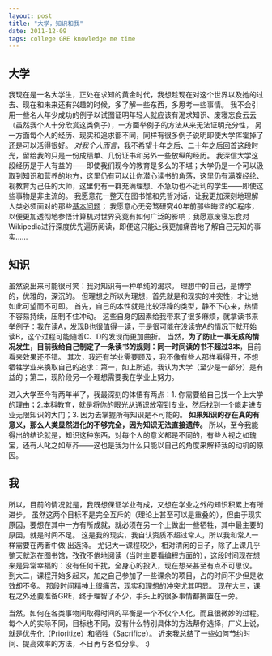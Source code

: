 ```yaml
---
layout: post
title: "大学，知识和我"
date: 2011-12-09
tags: college GRE knowledge me time
---
```


## 大学

我现在是一名大学生，正处在求知的黄金时代，我想趁现在对这个世界以及她的过去、现在和未来还有兴趣的时候，多了解一些东西，多思考一些事情。
我不会引用一些名人年少成功的例子以试图证明年轻人就应该有渴求知识、废寝忘食云云（虽然我个人十分欣赏这类例子），一方面举例子的方法从来无法证明充分性， 另一方面每个人的经历、现实和追求都不同，同样有很多例子说明即使大学挥霍掉了还是可以活得很好。
*对我个人而言*，我不希望十年之后、二十年之后回首这段时光，留给我的只是一份成绩单、几份证书和另外一些放纵的经历。
我深信大学这段经历是于人有益的——即使我们现今的教育是多么的不堪；大学仍是一个可以汲取到知识和营养的地方，这里仍有可以让你潜心读书的角落，这里仍有满腹经纶、视教育为己任的大师，这里仍有一群充满理想、不急功也不近利的学生——即使这些事物是非主流的。
我愿意花一整天在图书馆和先哲对话，让我更加深刻地理解人类必须面对的那些[基本问题](http://en.wikipedia.org/wiki/Where_Do_We_Come_From%3F_What_Are_We%3F_Where_Are_We_Going%3F "我们从哪里来？我们是什么？我们到哪里去？")； 我愿意心无旁骛研究40年前那些晦涩的C程序，以便更加透彻地参悟计算机对世界究竟有如何广泛的影响；我愿意废寝忘食对Wikipedia进行深度优先遍历阅读，即便这只能让我更加痛苦地了解自己无知的事实……

## 知识

虽然说出来可能很可笑：我对知识有一种单纯的渴求。
理想中的自己，是博学的，优雅的，深沉的。
但理想之所以为理想，首先就是和现实的冲突性，才让她如此可望而不可即。
首先，自己的本性就是比较浮躁的类型，静不下心来，热情不容易持续，压制不住冲动。
这些自身的因素给我带来了很多麻烦，就拿读书来举例子：我在读A，发现B也很值得一读，于是很可能在没读完A的情况下就开始读B，这个过程可能随着C、D的发现而更加曲折。
当然，**为了防止一事无成的情况发生，目前我给自己制定了一条读书的规则：同一时间读的书不超过3本**，目前看来效果还不错。
其次，我还有学业需要顾及，我不像有些人那样看得开，不想牺牲学业来换取自己的追求：第一，如上所述，我认为大学（至少是一部分）是有益的；第二，现阶段另一个理想需要我在学业上努力。

进入大学至今有两年半了，我最深刻的体悟有两点：1. 你需要给自己找一个上大学的理由；2.本科教育，就是将你的眼光从通识放窄到专业，然后找到一个能走进专业无限知识的大门；3. 因为去掌握所有知识是不可能的。
**如果知识的存在真的有意义，那么人类显然进化的不够完全，因为知识无法直接遗传。**
所以，至今我能得出的结论就是，知识这种东西，对每个人的意义都是不同的，有些人视之如瑰宝，还有人叱之如草芥——这也是我为什么只能以自己的角度来解释我的动机的原因。


## 我

所以，目前的情况就是，我既想保证学业有成，又想在学业之外的知识积累上有所进步。
虽然这两个目标不是完全互斥的（理论上甚至可以是重叠的），但由于现实原因，要想在其中一方有所成就，就必须在另一个上做出一些牺牲，其中最主要的原因，就是时间不足。
这是我的现实，我自认资质不超过常人，所以我和常人一样需要在两者中做 出选择。
尤记大一课程较少，相对清闲的日子，除了上课几乎整天就泡在图书馆，孜孜不倦地阅读（当时主要看编程方面的），这段时间现在想来是异常幸福的：没有任何干扰，全身心的投入，现在想来甚至有点不可思议。
到大二，课程开始多起来，加之自己参加了一些课余的项目，占的时间不少但是收效却不多。
那段时间精神上很痛苦，现实和理想的冲突尤其明显。
现在大三，课程之外还要准备GRE，终于理智了不少，手头上的很多事情都搁置在一旁。

当然，如何在各类事物间取得时间的平衡是一个不仅个人化，而且很微妙的过程。
每个人的实际不同，目标也不同，没有什么特别具体的方法帮你选择，广义上说，就是优先化（Prioritize）和牺牲（Sacrifice）。
近来我总结了一些如何节约时间、提高效率的方法，不日再与各位分享。
:)
